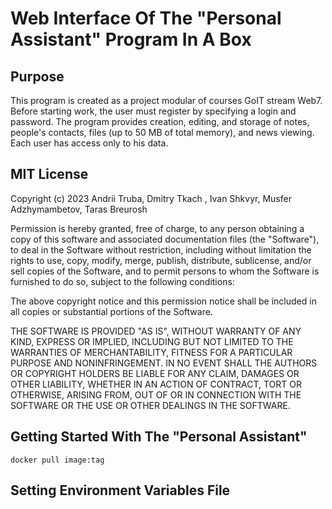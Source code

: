 # Web Interface Of The "Personal Assistant" Program In A Box
## Purpose
This program is created as a project modular of courses GoIT stream Web7.
Before starting work, the user must register by specifying a login and password. 
The program provides creation, editing, and storage of notes, people's contacts,
files (up to 50 MB of total memory), and news viewing. Each user has access only 
to his data.

## MIT License

Copyright (c) 2023 Andrii Truba, Dmitry Tkach , Ivan Shkvyr, Musfer Adzhymambetov, Taras Breurosh

Permission is hereby granted, free of charge, to any person obtaining a copy
of this software and associated documentation files (the "Software"), to deal
in the Software without restriction, including without limitation the rights
to use, copy, modify, merge, publish, distribute, sublicense, and/or sell
copies of the Software, and to permit persons to whom the Software is
furnished to do so, subject to the following conditions:

The above copyright notice and this permission notice shall be included in all
copies or substantial portions of the Software.

THE SOFTWARE IS PROVIDED "AS IS", WITHOUT WARRANTY OF ANY KIND, EXPRESS OR
IMPLIED, INCLUDING BUT NOT LIMITED TO THE WARRANTIES OF MERCHANTABILITY,
FITNESS FOR A PARTICULAR PURPOSE AND NONINFRINGEMENT. IN NO EVENT SHALL THE
AUTHORS OR COPYRIGHT HOLDERS BE LIABLE FOR ANY CLAIM, DAMAGES OR OTHER
LIABILITY, WHETHER IN AN ACTION OF CONTRACT, TORT OR OTHERWISE, ARISING FROM,
OUT OF OR IN CONNECTION WITH THE SOFTWARE OR THE USE OR OTHER DEALINGS IN THE
SOFTWARE.

## Getting Started With The "Personal Assistant"

```
docker pull image:tag
```


## Setting Environment Variables File





